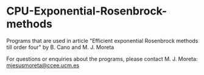 # CPU-Exponential-Rosenbrock-methods
Programs that are used in article "Efficient exponential Rosenbrock methods till order four" by B. Cano and M. J. Moreta

For questions or enquiries about the programs, please contact M. J. Moreta: mjesusmoreta@ccee.ucm.es
